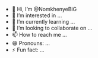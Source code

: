 - 👋 Hi, I’m @NomkhenyeBiG
- 👀 I’m interested in ...
- 🌱 I’m currently learning ...
- 💞️ I’m looking to collaborate on ...
- 📫 How to reach me ...
- 😄 Pronouns: ...
- ⚡ Fun fact: ...

<!---
NomkhenyeBiG/NomkhenyeBiG is a ✨ special ✨ repository because its `README.md` (this file) appears on your GitHub profile.
You can click the Preview link to take a look at your changes.
--->
